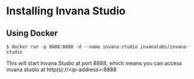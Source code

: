 # Installing Invana Studio

## Using Docker 

```
$ docker run -p 8888:8888 -d --name invana-studio invanalabs/invana-studio
```

This will start Invana Studio at port 8888, which means you can access invana studio at http\(s\)://&lt;ip-address&gt;:8888

